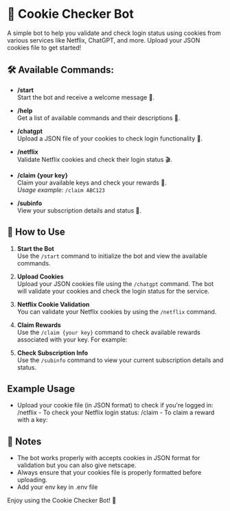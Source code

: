 # 🍪 Cookie Checker Bot

A simple bot to help you validate and check login status using cookies from various services like Netflix, ChatGPT, and more. Upload your JSON cookies file to get started!

## 🛠️ Available Commands:

- **/start**  
  Start the bot and receive a welcome message 🎉.

- **/help**  
  Get a list of available commands and their descriptions 📜.

- **/chatgpt**  
  Upload a JSON file of your cookies to check login functionality 🍪.

- **/netflix**  
  Validate Netflix cookies and check their login status 🎬.

- **/claim {your key}**  
  Claim your available keys and check your rewards 🎁.  
  _Usage example_: `/claim ABC123`

- **/subinfo**  
  View your subscription details and status 📅.

## 🚀 How to Use

1. **Start the Bot**  
   Use the `/start` command to initialize the bot and view the available commands.

2. **Upload Cookies**  
   Upload your JSON cookies file using the `/chatgpt` command. The bot will validate your cookies and check the login status for the service.

3. **Netflix Cookie Validation**  
   You can validate your Netflix cookies by using the `/netflix` command.

4. **Claim Rewards**  
   Use the `/claim {your key}` command to check available rewards associated with your key. For example:  

5. **Check Subscription Info**  
Use the `/subinfo` command to view your current subscription details and status.

## Example Usage

- Upload your cookie file (in JSON format) to check if you're logged in:
/netflix - To check your Netflix login status:
/claim - To claim a reward with a key:


## 📝 Notes

- The bot works properly with accepts cookies in JSON format for validation but you can also give netscape.
- Always ensure that your cookies file is properly formatted before uploading.
- Add your env key in .env file

Enjoy using the Cookie Checker Bot! 🎉

